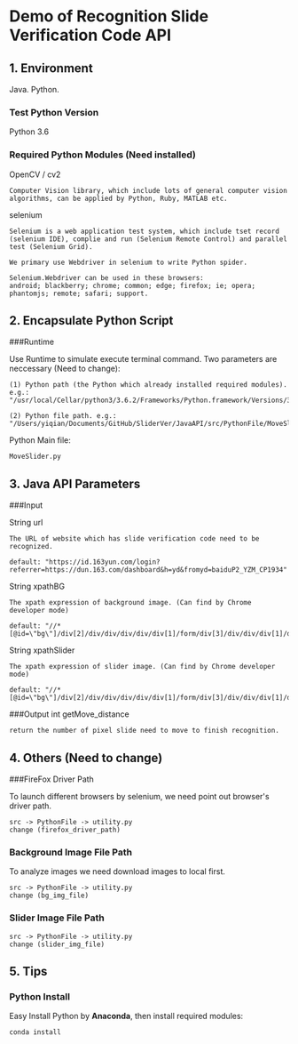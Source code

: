 # Demo of Recognition Slide Verification Code API

## 1. Environment


Java. Python.

### Test Python Version

Python 3.6

### Required Python Modules (Need installed)

OpenCV / cv2 

	Computer Vision library, which include lots of general computer vision algorithms, can be applied by Python, Ruby, MATLAB etc.
	
	
selenium

	Selenium is a web application test system, which include tset record (selenium IDE), complie and run (Selenium Remote Control) and parallel test (Selenium Grid).
	
	We primary use Webdriver in selenium to write Python spider.
	
	Selenium.Webdriver can be used in these browsers:
	android; blackberry; chrome; common; edge; firefox; ie; opera; phantomjs; remote; safari; support.
	

## 2. Encapsulate Python Script

###Runtime
	
Use Runtime to simulate execute terminal command. Two parameters are neccessary (Need to change):

	(1) Python path (the Python which already installed required modules). e.g.:
	"/usr/local/Cellar/python3/3.6.2/Frameworks/Python.framework/Versions/3.6/bin/python3.6"
	
	(2) Python file path. e.g.:
	"/Users/yiqian/Documents/GitHub/SliderVer/JavaAPI/src/PythonFile/MoveSlider.py"

Python Main file:	

	MoveSlider.py

## 3. Java API Parameters

###Input

String url

	The URL of website which has slide verification code need to be recognized.
	
	default: "https://id.163yun.com/login?referrer=https://dun.163.com/dashboard&h=yd&fromyd=baiduP2_YZM_CP1934"
	
String xpathBG
	
	The xpath expression of background image. (Can find by Chrome developer mode)
	
	default: "//*[@id=\"bg\"]/div[2]/div/div/div/div/div[1]/form/div[3]/div/div/div[1]/div/div[1]/img[1]"
	
String xpathSlider

	The xpath expression of slider image. (Can find by Chrome developer mode)
	
	default: "//*[@id=\"bg\"]/div[2]/div/div/div/div/div[1]/form/div[3]/div/div/div[1]/div/div[1]/img[2]"
	
###Output
int getMove_distance

	return the number of pixel slide need to move to finish recognition.
	
## 4. Others (Need to change)
###FireFox Driver Path
	
To launch different browsers by selenium, we need point out browser's driver path. 

	src -> PythonFile -> utility.py 
	change (firefox_driver_path) 

### Background Image File Path

To analyze images we need download images to local first. 

	src -> PythonFile -> utility.py
	change (bg_img_file)
	
### Slider Image File Path
	
	src -> PythonFile -> utility.py
	change (slider_img_file)
	
## 5. Tips
### Python Install
Easy Install Python by **Anaconda**, then install required modules:
	
	conda install 
	

